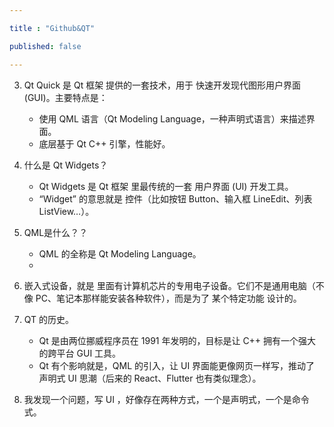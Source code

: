 ```yaml
---

title : "Github&QT"

published: false

---
```




3. Qt Quick 是 Qt 框架 提供的一套技术，用于 快速开发现代图形用户界面 (GUI)。主要特点是：
    
    - 使用 QML 语言（Qt Modeling Language，一种声明式语言）来描述界面。
    - 底层基于 Qt C++ 引擎，性能好。
4. 什么是 Qt Widgets？

    - Qt Widgets 是 Qt 框架 里最传统的一套 用户界面 (UI) 开发工具。
    - “Widget” 的意思就是 控件（比如按钮 Button、输入框 LineEdit、列表 ListView…）。
5. QML是什么？？

    - QML 的全称是 Qt Modeling Language。
    - 
6. 嵌入式设备，就是 里面有计算机芯片的专用电子设备。它们不是通用电脑（不像 PC、笔记本那样能安装各种软件），而是为了 某个特定功能 设计的。
7. QT 的历史。

    - Qt 是由两位挪威程序员在 1991 年发明的，目标是让 C++ 拥有一个强大的跨平台 GUI 工具。
    - Qt 有个影响就是，QML 的引入，让 UI 界面能更像网页一样写，推动了 声明式 UI 思潮（后来的 React、Flutter 也有类似理念）。
8. 我发现一个问题，写 UI ，好像存在两种方式，一个是声明式，一个是命令式。
